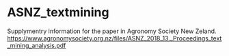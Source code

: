 # ASNZ_textmining


Supplymentry information for the paper in Agronomy Society New Zeland.
https://www.agronomysociety.org.nz/files/ASNZ_2018_13._Proceedings_text_mining_analysis.pdf
